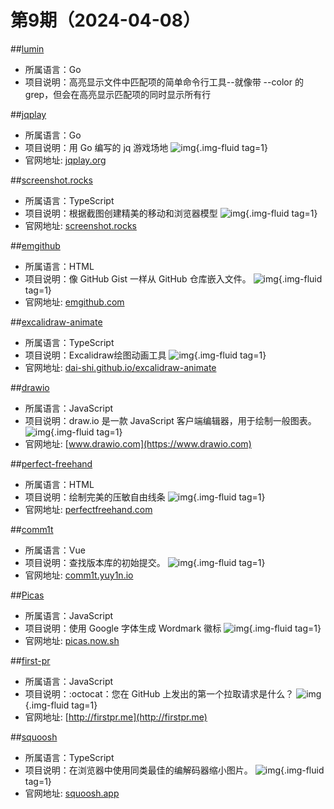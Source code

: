 # 第9期（2024-04-08）


##[lumin](https://github.com/johnkerl/lumin)
- 所属语言：Go
- 项目说明：高亮显示文件中匹配项的简单命令行工具--就像带 --color 的 grep，但会在高亮显示匹配项的同时显示所有行

##[jqplay](https://github.com/owenthereal/jqplay)
- 所属语言：Go
- 项目说明：用 Go 编写的 jq 游戏场地
![img](https://ghfast.top/https://raw.githubusercontent.com/xiaoxuan6/weekly/main/docs/static/images/2024-04-08/1712542035.png){.img-fluid tag=1}
- 官网地址: [jqplay.org](https://jqplay.org)

##[screenshot.rocks](https://github.com/daveearley/screenshot.rocks)
- 所属语言：TypeScript
- 项目说明：根据截图创建精美的移动和浏览器模型
![img](https://ghfast.top/https://raw.githubusercontent.com/xiaoxuan6/weekly/main/docs/static/images/2024-04-08/1712542924.png){.img-fluid tag=1}
- 官网地址: [screenshot.rocks](https://screenshot.rocks)

##[emgithub](https://github.com/yusanshi/emgithub)
- 所属语言：HTML
- 项目说明：像 GitHub Gist 一样从 GitHub 仓库嵌入文件。
![img](https://ghfast.top/https://raw.githubusercontent.com/xiaoxuan6/weekly/main/docs/static/images/2024-04-08/1712550516.png){.img-fluid tag=1}
- 官网地址: [emgithub.com](https://emgithub.com)

##[excalidraw-animate](https://github.com/dai-shi/excalidraw-animate)
- 所属语言：TypeScript
- 项目说明：Excalidraw绘图动画工具
![img](https://ghfast.top/https://raw.githubusercontent.com/xiaoxuan6/weekly/main/docs/static/images/2024-04-08/1712551636.png){.img-fluid tag=1}
- 官网地址: [dai-shi.github.io/excalidraw-animate](https://dai-shi.github.io/excalidraw-animate/)

##[drawio](https://github.com/jgraph/drawio)
- 所属语言：JavaScript
- 项目说明：draw.io 是一款 JavaScript 客户端编辑器，用于绘制一般图表。
![img](https://ghfast.top/https://raw.githubusercontent.com/xiaoxuan6/weekly/main/docs/static/images/2024-04-08/1712552026.png){.img-fluid tag=1}
- 官网地址: [www.drawio.com](https://www.drawio.com)

##[perfect-freehand](https://github.com/steveruizok/perfect-freehand)
- 所属语言：HTML
- 项目说明：绘制完美的压敏自由线条
![img](https://ghfast.top/https://raw.githubusercontent.com/xiaoxuan6/weekly/main/docs/static/images/2024-04-08/1712552143.png){.img-fluid tag=1}
- 官网地址: [perfectfreehand.com](https://perfectfreehand.com)

##[comm1t](https://github.com/yuyinws/comm1t)
- 所属语言：Vue
- 项目说明：查找版本库的初始提交。
![img](https://ghfast.top/https://raw.githubusercontent.com/xiaoxuan6/weekly/main/docs/static/images/2024-04-08/1712552459.png){.img-fluid tag=1}
- 官网地址: [comm1t.yuy1n.io](https://comm1t.yuy1n.io)

##[Picas](https://github.com/djyde/Picas)
- 所属语言：JavaScript
- 项目说明：使用 Google 字体生成 Wordmark 徽标
![img](https://ghfast.top/https://raw.githubusercontent.com/xiaoxuan6/weekly/main/docs/static/images/2024-04-08/1712552587.png){.img-fluid tag=1}
- 官网地址: [picas.now.sh](https://picas.now.sh/)

##[first-pr](https://github.com/andrew/first-pr)
- 所属语言：JavaScript
- 项目说明：:octocat：您在 GitHub 上发出的第一个拉取请求是什么？
![img](https://ghfast.top/https://raw.githubusercontent.com/xiaoxuan6/weekly/main/docs/static/images/2024-04-08/1712563557.png){.img-fluid tag=1}
- 官网地址: [http://firstpr.me](http://firstpr.me)

##[squoosh](https://github.com/GoogleChromeLabs/squoosh)
- 所属语言：TypeScript
- 项目说明：在浏览器中使用同类最佳的编解码器缩小图片。
![img](https://ghfast.top/https://raw.githubusercontent.com/xiaoxuan6/weekly/main/docs/static/images/2024-04-08/1712563654.png){.img-fluid tag=1}
- 官网地址: [squoosh.app](https://squoosh.app)

